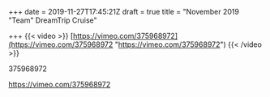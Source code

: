 +++
date = 2019-11-27T17:45:21Z
draft = true
title = "November 2019 \"Team\" DreamTrip Cruise"

+++
{{< video >}} [https://vimeo.com/375968972](https://vimeo.com/375968972 "https://vimeo.com/375968972") {{< /video >}}

375968972

https://vimeo.com/375968972